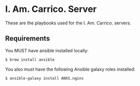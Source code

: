 # I. Am. Carrico. Server

These are the playbooks used for the I. Am. Carrico. servers.

## Requirements

You MUST have ansible installed locally:

```bash
$ brew install ansible
```

You also must have the following Ansible galaxy roles installed:

```bash
$ ansible-galaxy install ANXS.nginx
```

